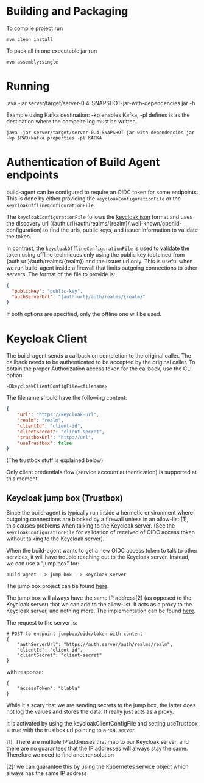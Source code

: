 Building and Packaging
======================


To compile project run

    mvn clean install

To pack all in one executable jar run

    mvn assembly:single

Running
=======
java -jar server/target/server-0.4-SNAPSHOT-jar-with-dependencies.jar -h

Example using Kafka destination: -kp enables Kafka, -pl defines is as the destination where the compelte log must be written.

    java -jar server/target/server-0.4-SNAPSHOT-jar-with-dependencies.jar -kp $PWD/kafka.properties -pl KAFKA

Authentication of Build Agent endpoints
=======================================
build-agent can be configured to require an OIDC token for some endpoints. This is done by either providing the `keycloakConfigurationFile` or the `keycloakOfflineConfigurationFile`.

The `keycloakConfigurationFile` follows the [keycloak.json](https://www.keycloak.org/docs/latest/securing_apps/) format and uses the discovery url ({auth url}/auth/realms/{realm}/.well-known/openid-configuration) to find the urls, public keys, and issuer information to validate the token.

In contrast, the `keycloakOfflineConfigurationFile` is used to validate the token using offline techniques only using the public key (obtained from {auth url}/auth/realms/{realm}) and the issuer url only. This is useful when we run build-agent inside a firewall that limits outgoing connections to other servers. The format of the file to provide is:
```json
{
  "publicKey": "public-key",
  "authServerUrl": "{auth-url}/auth/realms/{realm}"
}
```

If both options are specified, only the offline one will be used.

Keycloak Client
===============
The build-agent sends a callback on completion to the original caller. The callback needs to be authenticated to be
accepted by the original caller. To obtain the proper Authorization access token for the callback, use the CLI option:
```
-DkeycloakClientConfigFile=<filename>
```

The filename should have the following content:
```json
{
    "url": "https://keycloak-url",
    "realm": "realm",
    "clientId": "client-id",
    "clientSecret": "client-secret",
    "trustboxUrl": "http://url",
    "useTrustbox": false
}
```
(The trustbox stuff is explained below)

Only client credentials flow (service account authentication) is supported at this moment.

## Keycloak jump box (Trustbox)

Since the build-agent is typically run inside a hermetic environment where outgoing connections are blocked by a
firewall unless in an allow-list [1], this causes problems when talking to the Keycloak server. (See
the `keycloakConfigurationFile` for validation of received of OIDC access token without talking to the Keycloak server).

When the build-agent wants to get a new OIDC access token to talk to other services, it will have trouble reaching out
to the Keycloak server. Instead, we can use a "jump box" for:

```
build-agent --> jump box --> keycloak server
```

The jump box project can be found [here](https://github.com/project-ncl/trustbox).

The jump box will always have the same IP address[2] (as opposed to the Keycloak server) that we can add to the allow-list.
It acts as a proxy to the Keycloak server, and nothing more. The implementation can be found [here](https://github.com/thescouser89/trustbox).

The request to the server is:
```
# POST to endpoint jumpbox/oidc/token with content
{
    "authServerUrl": "https://auth.server/auth/realms/realm",
    "clientId": "client-id",
    "clientSecret": "client-secret"
}
```
with response:
```
{
    "accessToken": "blabla"
}
```

While it's scary that we are sending secrets to the jump box, the latter does not log the values and stores the data. It
really just acts as a proxy.

It is activated by using the keycloakClientConfigFile and setting useTrustbox = true with the trustbox url pointing to a real server.

[1]: There are multiple IP addresses that map to our Keycloak server, and there are no guarantees that the IP addresses
will always stay the same. Therefore we need to find another solution

[2]: we can guarantee this by using the Kubernetes service object which always has the same IP address
